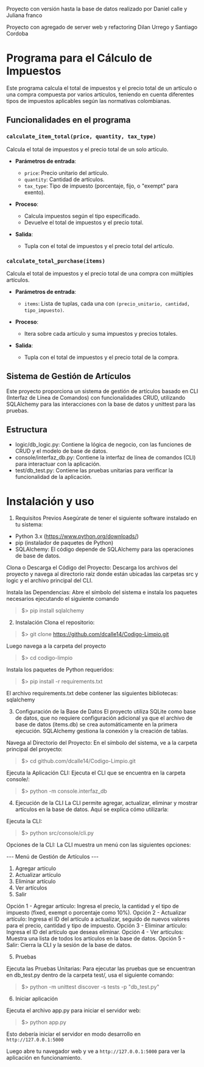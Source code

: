 Proyecto con versión hasta la base de datos realizado por Daniel calle y Juliana franco

Proyecto con agregado de server web y refactoring Dilan Urrego y Santiago Cordoba

# Programa para el Cálculo de Impuestos

Este programa calcula el total de impuestos y el precio total de un artículo o una compra compuesta por varios artículos, teniendo en cuenta diferentes tipos de impuestos aplicables según las normativas colombianas.

## Funcionalidades en el programa

### `calculate_item_total(price, quantity, tax_type)`

Calcula el total de impuestos y el precio total de un solo artículo.

- **Parámetros de entrada**:
  - `price`: Precio unitario del artículo.
  - `quantity`: Cantidad de artículos.
  - `tax_type`: Tipo de impuesto (porcentaje, fijo, o "exempt" para exento).

- **Proceso**:
  - Calcula impuestos según el tipo especificado.
  - Devuelve el total de impuestos y el precio total.

- **Salida**:
  - Tupla con el total de impuestos y el precio total del artículo.

### `calculate_total_purchase(items)`

Calcula el total de impuestos y el precio total de una compra con múltiples artículos.

- **Parámetros de entrada**:
  - `items`: Lista de tuplas, cada una con `(precio_unitario, cantidad, tipo_impuesto)`.

- **Proceso**:
  - Itera sobre cada artículo y suma impuestos y precios totales.

- **Salida**:
  - Tupla con el total de impuestos y el precio total de la compra.

## Sistema de Gestión de Artículos
Este proyecto proporciona un sistema de gestión de artículos basado en CLI (Interfaz de Línea de Comandos) con funcionalidades CRUD, utilizando SQLAlchemy para las interacciones con la base de datos y unittest para las pruebas.

## Estructura
- logic/db_logic.py: Contiene la lógica de negocio, con las funciones de CRUD y el modelo de base de datos.
- console/interfaz_db.py: Contiene la interfaz de línea de comandos (CLI) para interactuar con la aplicación.
- test/db_test.py: Contiene las pruebas unitarias para verificar la funcionalidad de la aplicación.

# Instalación y uso

1. Requisitos Previos
Asegúrate de tener el siguiente software instalado en tu sistema:

- Python 3.x (https://www.python.org/downloads/)
- pip (instalador de paquetes de Python)
- SQLAlchemy: El código depende de SQLAlchemy para las operaciones de base de datos.

Clona o Descarga el Código del Proyecto: Descarga los archivos del proyecto y navega al directorio raíz donde están ubicadas las carpetas src y logic y el archivo principal del CLI.

Instala las Dependencias: Abre el símbolo del sistema e instala los paquetes necesarios ejecutando el siguiente comando
> $> pip install sqlalchemy

2. Instalación
Clona el repositorio:
> $> git clone https://github.com/dcalle14/Codigo-Limpio.git

Luego navega a la carpeta del proyecto
> $> cd codigo-limpio

Instala los paquetes de Python requeridos:
> $> pip install -r requirements.txt


El archivo requirements.txt debe contener las siguientes bibliotecas:
sqlalchemy


3. Configuración de la Base de Datos
El proyecto utiliza SQLite como base de datos, que no requiere configuración adicional ya que el archivo de base de datos (items.db) se crea automáticamente en la primera ejecución. SQLAlchemy gestiona la conexión y la creación de tablas.

Navega al Directorio del Proyecto: En el símbolo del sistema, ve a la carpeta principal del proyecto:
> $> cd github.com/dcalle14/Codigo-Limpio.git

Ejecuta la Aplicación CLI: Ejecuta el CLI que se encuentra en la carpeta console/:
> $> python -m console.interfaz_db


4. Ejecución de la CLI
La CLI permite agregar, actualizar, eliminar y mostrar artículos en la base de datos. Aquí se explica cómo utilizarla:

Ejecuta la CLI:
> $> python src/console/cli.py

Opciones de la CLI: La CLI muestra un menú con las siguientes opciones:

--- Menú de Gestión de Artículos ---
1. Agregar artículo
2. Actualizar artículo
3. Eliminar artículo
4. Ver artículos
5. Salir

Opción 1 - Agregar artículo: Ingresa el precio, la cantidad y el tipo de impuesto (fixed, exempt o porcentaje como 10%).
Opción 2 - Actualizar artículo: Ingresa el ID del artículo a actualizar, seguido de nuevos valores para el precio, cantidad y tipo de impuesto.
Opción 3 - Eliminar artículo: Ingresa el ID del artículo que deseas eliminar.
Opción 4 - Ver artículos: Muestra una lista de todos los artículos en la base de datos.
Opción 5 - Salir: Cierra la CLI y la sesión de la base de datos.

5. Pruebas

Ejecuta las Pruebas Unitarias: Para ejecutar las pruebas que se encuentran en db_test.py dentro de la carpeta test/, usa el siguiente comando:
> $> python -m unittest discover -s tests -p "db_test.py"

6. Iniciar aplicación

Ejecuta el archivo app.py para iniciar el servidor web:

> $> python app.py

Esto debería iniciar el servidor en modo desarrollo en ``` http://127.0.0.1:5000 ```

Luego abre tu navegador web y ve a ``` http://127.0.0.1:5000 ```  para ver la aplicación en funcionamiento.
